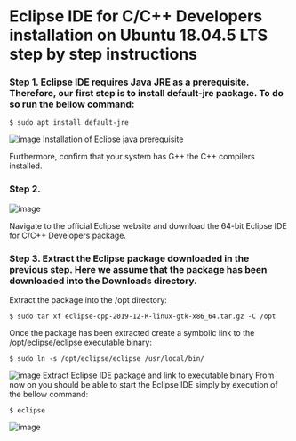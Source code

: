 # Eclipse IDE for C/C++ Developers installation on Ubuntu 18.04.5 LTS step by step instructions
### Step 1. Eclipse IDE requires Java JRE as a prerequisite. Therefore, our first step is to install default-jre package. To do so run the bellow command:

```shell
$ sudo apt install default-jre
```
![image](https://user-images.githubusercontent.com/69444682/93095604-84810d00-f6cd-11ea-9a99-a159048937b5.png)
Installation of Eclipse java prerequisite

Furthermore, confirm that your system has G++ the C++ compilers installed.

### Step 2.
![image](https://user-images.githubusercontent.com/69444682/93095768-bc885000-f6cd-11ea-9c7c-68ba3127d487.png)

Navigate to the official Eclipse website and download the 64-bit Eclipse IDE for C/C++ Developers package.

### Step 3. Extract the Eclipse package downloaded in the previous step. Here we assume that the package has been downloaded into the Downloads directory.

Extract the package into the /opt directory:

```shell
$ sudo tar xf eclipse-cpp-2019-12-R-linux-gtk-x86_64.tar.gz -C /opt
```
Once the package has been extracted create a symbolic link to the /opt/eclipse/eclipse executable binary:

```shell
$ sudo ln -s /opt/eclipse/eclipse /usr/local/bin/
```
![image](https://user-images.githubusercontent.com/69444682/93096016-0cffad80-f6ce-11ea-86d8-e28eac065a28.png)
Extract Eclipse IDE package and link to executable binary
From now on you should be able to start the Eclipse IDE simply by execution of the bellow command:

```shell
$ eclipse
```
![image](https://user-images.githubusercontent.com/69444682/93096085-26a0f500-f6ce-11ea-9f8d-50d6d38a487e.png)



